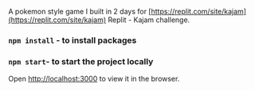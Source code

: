 A pokemon style game I built in 2 days for [https://replit.com/site/kajam](https://replit.com/site/kajam) Replit - Kajam challenge. 

### `npm install` - to install packages
### `npm start`- to start the project locally

Open [http://localhost:3000](http://localhost:3000) to view it in the browser.
